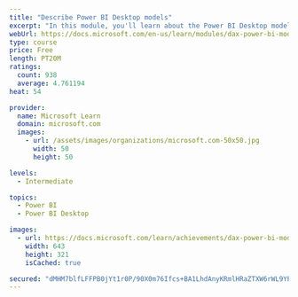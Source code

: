 ```yaml
---
title: "Describe Power BI Desktop models"
excerpt: "In this module, you'll learn about the Power BI Desktop model structure, star schema design basics, analytics queries, and report visual configuration. This module provides a strong foundation on which you can learn to optimize model designs and add model calculations."
webUrl: https://docs.microsoft.com/en-us/learn/modules/dax-power-bi-models/
type: course
price: Free
length: PT20M
ratings:
  count: 938
  average: 4.761194
heat: 54

provider:
  name: Microsoft Learn
  domain: microsoft.com
  images:
    - url: /assets/images/organizations/microsoft.com-50x50.jpg
      width: 50
      height: 50

levels:
  - Intermediate

topics:
  - Power BI
  - Power BI Desktop

images:
  - url: https://docs.microsoft.com/learn/achievements/dax-power-bi-models-social.png
    width: 643
    height: 321
    isCached: true

secured: "dMHM7blfLFFPB0jYt1r0P/90X0m76Ifcs+BA1LhdAnyKRmlHRaZTXW6rWL9YP3U8bhBvTSymcD4l3fRx12soUrhdpCMon+zOhR58wgMo2Xcj/0bd2DAwwqzqdkTXJCNUEX+kW6MFxcHq+AM/T7JCjiuDXEtpWbJa4OlBz9EJg7RZ28Btlm7XZarWAD5FM7n2hqP52uMLv8WqSG2z6IQuggg2j303jHpvsoT1sXPBNxDx9zRN4EWRraJRknryd61CmYF2uWnXbLXJG4qogm0VdQQVWizDHUWx5TtSXu2QAbtPIr72g8tqANF4jiplIuxV8eVsBU97pMq4ctOcB6wr6QhqkKsrJ7Izl/2Yj71Bf10wN5h57LBOZT69k6L7yxc8pZdEatmg2XMAL/CWqP/bZcpb5qB1G0qfGL6dgm0e5L0=;4k+5/YNcGTocT1SLURh2kA=="
---
```



